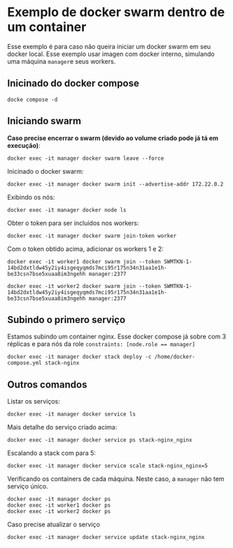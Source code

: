 # Exemplo de docker swarm dentro de um container

Esse exemplo é para caso não queira iniciar um docker swarm em seu docker local. Esse exemplo usar imagen com docker interno, simulando uma máquina `manager`e seus workers.

## Inicinado do docker compose

```shell
docke compose -d
```


## Iniciando swarm

**Caso precise encerrar o swarm (devido ao volume criado pode já tá em execução)**:
```shell
docker exec -it manager docker swarm leave --force
```

Inicinado o docker swarm:

```shell
docker exec -it manager docker swarm init --advertise-addr 172.22.0.2
```

Exibindo os nós:
```shell
docker exec -it manager docker node ls
```

Obter o token para ser incluídos nos workers:
```shell
docker exec -it manager docker swarm join-token worker
```

Com o token obtido acima, adicionar os workers 1 e 2:
```shell
docker exec -it worker1 docker swarm join --token SWMTKN-1-14bd2dxtldw45y2iy4isgeqyqmds7mci95r175n34n31aa1e1h-be33csn7bse5xuaa8im3ngehh manager:2377
```
```shell
docker exec -it worker2 docker swarm join --token SWMTKN-1-14bd2dxtldw45y2iy4isgeqyqmds7mci95r175n34n31aa1e1h-be33csn7bse5xuaa8im3ngehh manager:2377
```

## Subindo o primero serviço

Estamos subindo um container nginx. Esse docker compose já sobre com 3 réplicas e para nós da role `constraints: [node.role == manager]`
```shell
docker exec -it manager docker stack deploy -c /home/docker-compose.yml stack-nginx
```

## Outros comandos

Listar os serviços:
```shell
docker exec -it manager docker service ls
```

Mais detalhe do serviço criado acima:
```shell
docker exec -it manager docker service ps stack-nginx_nginx
```

Escalando a stack com para 5:
```shell
docker exec -it manager docker service scale stack-nginx_nginx=5
```

Verificando os containers de cada máquina. Neste caso, a `manager` não tem serviço único.
```shell
docker exec -it manager docker ps
docker exec -it worker1 docker ps
docker exec -it worker2 docker ps
```

Caso precise atualizar o serviço
```shell
docker exec -it manager docker service update stack-nginx_nginx
```